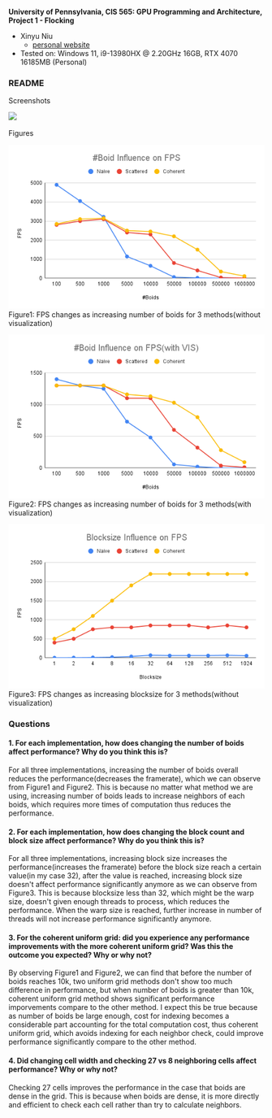 **University of Pennsylvania, CIS 565: GPU Programming and Architecture,
Project 1 - Flocking**

* Xinyu Niu
  * [personal website](https://xinyuniu6.wixsite.com/my-site-1)
* Tested on: Windows 11, i9-13980HX @ 2.20GHz 16GB, RTX 4070 16185MB (Personal)

### README

Screenshots

![](images/animation.gif)

Figures

![](images/boidnum.png)
Figure1: FPS changes as increasing number of boids for 3 methods(without visualization)

![](images/boidnumVIS.png)
Figure2: FPS changes as increasing number of boids for 3 methods(with visualization)

![](images/blocksize.png)
Figure3: FPS changes as increasing blocksize for 3 methods(without visualization)

### Questions

#### 1. For each implementation, how does changing the number of boids affect performance? Why do you think this is?

For all three implementations, increasing the number of boids overall reduces the performance(decreases the framerate), which we can observe from Figure1 and Figure2. This is because no matter what method we are using, increasing number of boids leads to increase neighbors of each boids, which requires more times of computation thus reduces the performance.

#### 2. For each implementation, how does changing the block count and block size affect performance? Why do you think this is?

For all three implementations, increasing block size increases the performance(increases the framerate) before the block size reach a certain value(in my case 32), after the value is reached, increasing block size doesn't affect performance significantly anymore as we can observe from Figure3. This is because blocksize less than 32, which might be the warp size, doesn't given enough threads to process, which reduces the performance. When the warp size is reached, further increase in number of threads will not increase performance significantly anymore.

#### 3. For the coherent uniform grid: did you experience any performance improvements with the more coherent uniform grid? Was this the outcome you expected? Why or why not?

By observing Figure1 and Figure2, we can find that before the number of boids reaches 10k, two uniform grid methods don't show too much difference in performance, but when number of boids is greater than 10k, coherent uniform grid method shows significant performance imporvements compare to the other method. I expect this be true because as number of boids be large enough, cost for indexing becomes a considerable part accounting for the total computation cost, thus coherent uniform grid, which avoids indexing for each neighbor check, could improve performance significantly compare to the other method.

#### 4. Did changing cell width and checking 27 vs 8 neighboring cells affect performance? Why or why not? 

Checking 27 cells improves the performance in the case that boids are dense in the grid. This is because when boids are dense, it is more directly and efficient to check each cell rather than try to calculate neighbors.
